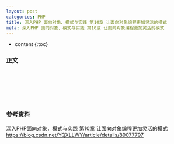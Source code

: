 ```yaml
---
layout: post
categories: PHP
title: 深入PHP 面向对象、模式与实践 第10章 让面向对象编程更加灵活的模式
meta: 深入PHP 面向对象、模式与实践 第10章 让面向对象编程更加灵活的模式
---
```

* content
{:toc}

### 正文


<br/><br/><br/><br/><br/>
### 参考资料

深入PHP面向对象，模式与实践 第10章 让面向对象编程更加灵活的模式 <https://blog.csdn.net/YQXLLWY/article/details/89077797>

